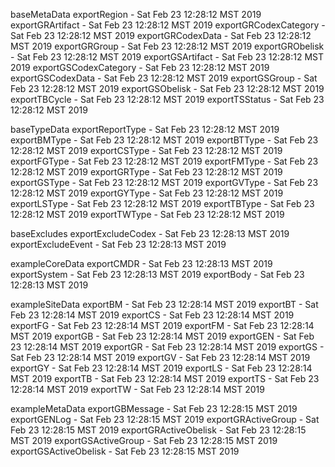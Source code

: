 

baseMetaData
exportRegion - Sat Feb 23 12:28:12 MST 2019
exportGRArtifact - Sat Feb 23 12:28:12 MST 2019
exportGRCodexCategory - Sat Feb 23 12:28:12 MST 2019
exportGRCodexData - Sat Feb 23 12:28:12 MST 2019
exportGRGroup - Sat Feb 23 12:28:12 MST 2019
exportGRObelisk - Sat Feb 23 12:28:12 MST 2019
exportGSArtifact - Sat Feb 23 12:28:12 MST 2019
exportGSCodexCategory - Sat Feb 23 12:28:12 MST 2019
exportGSCodexData - Sat Feb 23 12:28:12 MST 2019
exportGSGroup - Sat Feb 23 12:28:12 MST 2019
exportGSObelisk - Sat Feb 23 12:28:12 MST 2019
exportTBCycle - Sat Feb 23 12:28:12 MST 2019
exportTSStatus - Sat Feb 23 12:28:12 MST 2019

baseTypeData
exportReportType - Sat Feb 23 12:28:12 MST 2019
exportBMType - Sat Feb 23 12:28:12 MST 2019
exportBTType - Sat Feb 23 12:28:12 MST 2019
exportCSType - Sat Feb 23 12:28:12 MST 2019
exportFGType - Sat Feb 23 12:28:12 MST 2019
exportFMType - Sat Feb 23 12:28:12 MST 2019
exportGRType - Sat Feb 23 12:28:12 MST 2019
exportGSType - Sat Feb 23 12:28:12 MST 2019
exportGVType - Sat Feb 23 12:28:12 MST 2019
exportGYType - Sat Feb 23 12:28:12 MST 2019
exportLSType - Sat Feb 23 12:28:12 MST 2019
exportTBType - Sat Feb 23 12:28:12 MST 2019
exportTWType - Sat Feb 23 12:28:12 MST 2019

baseExcludes
exportExcludeCodex - Sat Feb 23 12:28:13 MST 2019
exportExcludeEvent - Sat Feb 23 12:28:13 MST 2019

exampleCoreData
exportCMDR - Sat Feb 23 12:28:13 MST 2019
exportSystem - Sat Feb 23 12:28:13 MST 2019
exportBody - Sat Feb 23 12:28:13 MST 2019

exampleSiteData
exportBM - Sat Feb 23 12:28:14 MST 2019
exportBT - Sat Feb 23 12:28:14 MST 2019
exportCS - Sat Feb 23 12:28:14 MST 2019
exportFG - Sat Feb 23 12:28:14 MST 2019
exportFM - Sat Feb 23 12:28:14 MST 2019
exportGB - Sat Feb 23 12:28:14 MST 2019
exportGEN - Sat Feb 23 12:28:14 MST 2019
exportGR - Sat Feb 23 12:28:14 MST 2019
exportGS - Sat Feb 23 12:28:14 MST 2019
exportGV - Sat Feb 23 12:28:14 MST 2019
exportGY - Sat Feb 23 12:28:14 MST 2019
exportLS - Sat Feb 23 12:28:14 MST 2019
exportTB - Sat Feb 23 12:28:14 MST 2019
exportTS - Sat Feb 23 12:28:14 MST 2019
exportTW - Sat Feb 23 12:28:14 MST 2019

exampleMetaData
exportGBMessage - Sat Feb 23 12:28:15 MST 2019
exportGENLog - Sat Feb 23 12:28:15 MST 2019
exportGRActiveGroup - Sat Feb 23 12:28:15 MST 2019
exportGRActiveObelisk - Sat Feb 23 12:28:15 MST 2019
exportGSActiveGroup - Sat Feb 23 12:28:15 MST 2019
exportGSActiveObelisk - Sat Feb 23 12:28:15 MST 2019
